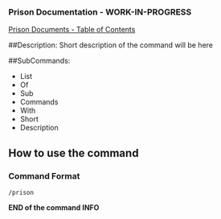 ### Prison Documentation - **WORK-IN-PROGRESS**
[Prison Documents - Table of Contents](../docs/prison_docs_000_toc.md)

##Description:
Short description of the command will be here

##SubCommands:
- List
- Of
- Sub
- Commands
- With
- Short
- Description

## How to use the command
### Command Format
`/prison`

**END of the command INFO**

